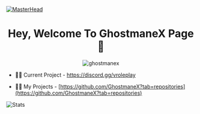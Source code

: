 [![MasterHead](https://repository-images.githubusercontent.com/462900780/0a10af70-6cbf-46df-9071-0ff586a3b1d6)](https://google.com/)
<h1 align="center">Hey, Welcome To GhostmaneX Page 👋</h1>
<p align="center"> <img src="https://komarev.com/ghpvc/?username=ghostmanex&label=Profile%20views&color=0e75b6&style=flat" alt="ghostmanex" /> </p>

- 👨‍💼 Current Project - https://discord.gg/vroleplay

- 👨‍💻 My Projects - [https://github.com/GhostmaneX?tab=repositories](https://github.com/GhostmaneX?tab=repositories)

![Stats](https://github-readme-stats.vercel.app/api?username=GhostmaneX&theme=onedark&show_icons=true)
